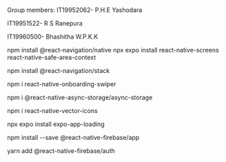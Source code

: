 Group members:
IT19952062- P.H.E Yashodara    

IT19951522- R S Ranepura     

IT19960500- Bhashitha W.P.K.K  

            



npm install @react-navigation/native
npx expo install react-native-screens react-native-safe-area-context

npm install @react-navigation/stack

npm i react-native-onboarding-swiper

npm i @react-native-async-storage/async-storage

npm i react-native-vector-icons

npx expo install expo-app-loading

npm install --save @react-native-firebase/app

yarn add @react-native-firebase/auth
